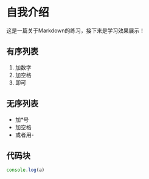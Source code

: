# 自我介绍

这是一篇关于Markdown的练习，接下来是学习效果展示！

## 有序列表
1. 加数字
2. 加空格
3. 即可

## 无序列表
* 加*号
* 加空格
* 或者用-

## 代码块
```javascript
console.log(a)
```
